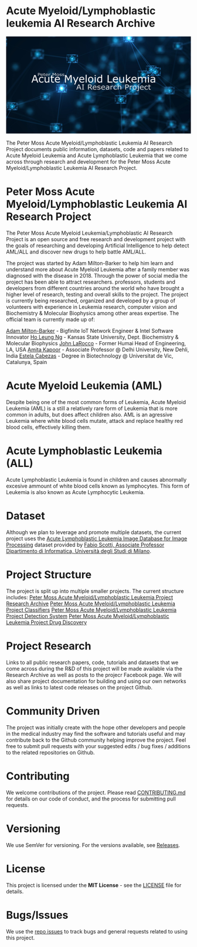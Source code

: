 # Acute Myeloid/Lymphoblastic leukemia AI Research Archive
![Peter Moss Acute Myeloid/Lymphoblastic Leukemia AI Research Project](Media/Images/banner.png)

The Peter Moss Acute Myeloid/Lymphoblastic Leukemia AI Research Project documents public information, datasets, code and papers related to Acute Myeloid Leukemia and Acute Lymphoblastic Leukemia that we come across through research and development for the Peter Moss Acute Myeloid/Lymphoblastic Leukemia AI Research Project.

# Peter Moss Acute Myeloid/Lymphoblastic Leukemia AI Research Project
The  Peter Moss Acute Myeloid Leukemia/Lymphoblastic AI Research Project is an open source and free research and development project with the goals of researching and developing Artificial Intelligence to help detect AML/ALL and discover new drugs to help battle AML/ALL.

The project was started by Adam Milton-Barker to help him learn and understand more about Acute Myeloid Leukemia after a family member was diagnosed with the disease in 2018. Through the power of social media the project has been able to attract researchers. professors, students and developers from different countries around the world who have brought a higher level of research, testing and overall skills to the project.
The project is currently being researched, organized and developed by a group of volunteers with experience in Leukemia research, computer vision and Biochemistry & Molecular Biophysics among other areas expertise.  The official team is currently made up of:

[Adam Milton-Barker](https://github.com/AdamMiltonBarker "Adam Milton-Barker") - Bigfinite IoT Network Engineer & Intel Software Innovator
[Ho Leung Ng](https://github.com/holeung "Ho  Leung Ng") - Kansas State University, Dept. Biochemistry & Molecular Biophysics
[John LaRocco](https://github.com/holeung "John LaRocco") - Former Humai Head of Engineering, LA, USA
[Amita Kapoor](https://github.com/amita-kapoor "Amita Kapoor") - Associate Professor @ Delhi University, New Dehli, India
[Estela Cabezas](https://www.facebook.com/Esteeelaa "Estela Cabezas") - Degree in Biotechnology @ Universitat de Vic, Catalunya, Spain

# Acute Myeloid Leukemia (AML)
Despite being one of the most common forms of Leukemia, Acute Myeloid Leukemia (AML) is a still a relatively rare form of Leukemia that is more common in adults, but does affect children also. AML is an agressive Leukemia where white blood cells mutate, attack and replace healthy red blood cells, effectively killing them.

# Acute Lymphoblastic Leukemia (ALL)
Acute Lymphoblastic Leukemia is found in children and causes abnormally excesive ammount of white blood cells known as lymphocytes. This form of Leukemia is also known as Acute Lymphocytic Leukemia.

# Dataset
Although we plan to leverage and promote multiple datasets, the current project uses the [Acute Lymphoblastic Leukemia Image Database for Image Processing](https://homes.di.unimi.it/scotti/all/#download "Acute Lymphoblastic Leukemia Image Database for Image Processing") dataset provided by [Fabio Scotti, Associate Professor Dipartimento di Informatica, Università degli Studi di Milano](https://homes.di.unimi.it/scotti/).

# Project Structure
The project is split up into multiple smaller projects. The current structure includes:
[Peter Moss Acute Myeloid/Lymphoblastic Leukemia Project Research Archive](https://github.com/AMLResearchProject/AML-ALL-Research-Archive "Peter Moss Acute Myeloid/Lymphoblastic Leukemia Project Research Archive") 
[Peter Moss Acute Myeloid/Lymphoblastic Leukemia Project Classifiers](https://github.com/AMLResearchProject/AML-ALL-Classifiers "Peter Moss Acute Myeloid/Lymphoblastic Leukemia Project Classifiers") 
[Peter Moss Acute Myeloid/Lymphoblastic Leukemia Project Detection System](https://github.com/AMLResearchProject/AML-ALL-Detection-System "Peter Moss Acute Myeloid/Lymphoblastic Leukemia Project Detection System") 
[Peter Moss Acute Myeloid/Lymphoblastic Leukemia Project Drug Discovery](https://github.com/AMLResearchProject/AML-ALL-Drug-Discovery "Peter Moss Acute Myeloid/Lymphoblastic Leukemia Project Drug Discovery") 

# Project Research
Links to all public research papers, code, tutorials and datasets that we come across during the R&D of this project will be made available via the Research Archive as well as posts to the projecr Facebook page. We will also share project documentation for building and using our own networks as well as links to latest code releases on the project Github.

# Community Driven
The project was initially create with the hope other developers and people in the medical industry may find the software and tutorials useful and may contribute back to the Github community helping improve the project. Feel free to submit pull requests with your suggested edits / bug fixes / additions to the related repositories on Github.

# Contributing
We welcome contributions of the project. Please read [CONTRIBUTING.md](https://github.com/AMLResearchProject/AML-ALL-Research-Archive/blob/master/CONTRIBUTING.md "CONTRIBUTING.md") for details on our code of conduct, and the process for submitting pull requests.

# Versioning
We use SemVer for versioning. For the versions available, see [Releases](https://github.com/AMLResearchProject/AML-ALL-Research-Archive/releases "Releases").

# License
This project is licensed under the **MIT License** - see the [LICENSE](https://github.com/AMLResearchProject/AML-ALL-Research-Archive/blob/master/LICENSE "LICENSE") file for details.

# Bugs/Issues
We use the [repo issues](https://github.com/AMLResearchProject/AML-ALL-Research-Archive/issues "repo issues") to track bugs and general requests related to using this project. 